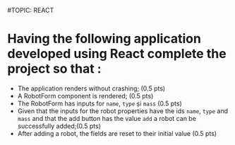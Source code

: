 #TOPIC: REACT

# Having the following application developed using React complete the project so that :

- The application renders without crashing; (0.5 pts)
- A RobotForm component is rendered; (0.5 pts)
- The RobotForm has inputs for `name`, `type` și `mass` (0.5 pts)
- Given that the inputs for the robot properties have the ids `name`, `type` and `mass` and that the add button has the value `add` a robot can be successfully added;(0.5 pts)
- After adding a robot, the fields are reset to their initial value (0.5 pts)